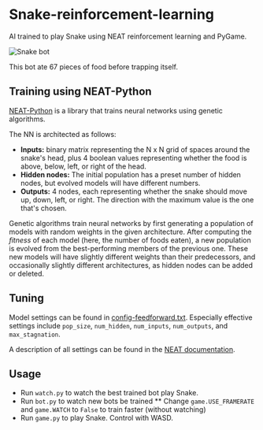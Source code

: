 # Snake-reinforcement-learning
AI trained to play Snake using NEAT reinforcement learning and PyGame.

![Snake bot](snake_bot.gif)

This bot ate 67 pieces of food before trapping itself.

## Training using NEAT-Python
[NEAT-Python](https://neat-python.readthedocs.io/en/latest/) is a library that trains neural networks using genetic algorithms. 

The NN is architected as follows:
* **Inputs:** binary matrix representing the N x N grid of spaces around the snake's head, plus 4 boolean values representing whether the food is above, below, left, or right of the head.
* **Hidden nodes:** The initial population has a preset number of hidden nodes, but evolved models will have different numbers.
* **Outputs:** 4 nodes, each representing whether the snake should move up, down, left, or right. The direction with the maximum value is the one that's chosen.

Genetic algorithms train neural networks by first generating a population of models with random weights in the given architecture. After computing the *fitness* of each model (here, the number of foods eaten), a new population is evolved from the best-performing members of the previous one. These new models will have slightly different weights than their predecessors, and occasionally slightly different architectures, as hidden nodes can be added or deleted.

## Tuning
Model settings can be found in [config-feedforward.txt](config-feedforward.txt). Especially effective settings include `pop_size`, `num_hidden`, `num_inputs`, `num_outputs`, and `max_stagnation`. 

A description of all settings can be found in the [NEAT documentation](https://neat-python.readthedocs.io/en/latest/config_file.html).

## Usage
* Run `watch.py` to watch the best trained bot play Snake.
* Run `bot.py` to watch new bots be trained
  ** Change `game.USE_FRAMERATE` and `game.WATCH` to `False` to train faster (without watching)
* Run `game.py` to play Snake. Control with WASD.

